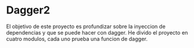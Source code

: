 # Dagger2

El objetivo de este proyecto es profundizar sobre la inyeccion de dependencias y que se puede hacer con dagger. He divido el proyecto en cuatro modulos, cada uno prueba una funcion de dagger.


